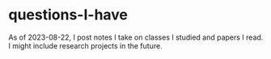 # questions-I-have
As of 2023-08-22, I post notes I take on classes I studied and papers I read. I might include research projects in the future.
